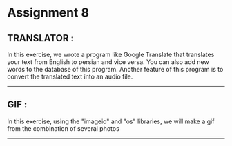 # Assignment 8


## TRANSLATOR :

In this exercise, we wrote a program like Google Translate that translates your text from English to persian and vice versa. You can also add new words to the database of this program.
Another feature of this program is to convert the translated text into an audio file.

---

## GIF :

In this exercise, using the "imageio" and "os" libraries, we will make a gif from the combination of several photos

---